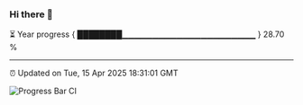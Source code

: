 ### Hi there 👋

⏳ Year progress { ████████▁▁▁▁▁▁▁▁▁▁▁▁▁▁▁▁▁▁▁▁▁▁ } 28.70 %

---

⏰ Updated on Tue, 15 Apr 2025 18:31:01 GMT

![Progress Bar CI](https://github.com/ZhaoGui/ZhaoGui/workflows/Progress%20Bar%20CI/badge.svg)
